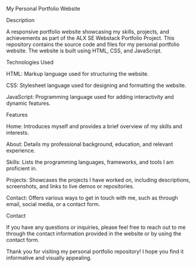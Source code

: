 My Personal Portfolio Website



Description

A responsive portfolio website showcasing my skills, projects, and achievements as part of the ALX SE Webstack Portfolio Project.
This repository contains the source code and files for my personal portfolio website. The website is built using HTML, CSS, and JavaScript.



Technologies Used

HTML: Markup language used for structuring the website.

CSS: Stylesheet language used for designing and formatting the website.

JavaScript: Programming language used for adding interactivity and dynamic features.



Features

Home: Introduces myself and provides a brief overview of my skills and interests.

About: Details my professional background, education, and relevant experience.

Skills: Lists the programming languages, frameworks, and tools I am proficient in.

Projects: Showcases the projects I have worked on, including descriptions, screenshots, and links to live demos or repositories.

Contact: Offers various ways to get in touch with me, such as through email, social media, or a contact form.



Contact

If you have any questions or inquiries, please feel free to reach out to me through the contact information provided in the website or by using the contact form.

Thank you for visiting my personal portfolio repository! I hope you find it informative and visually appealing.